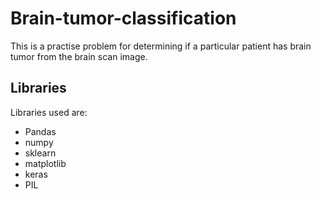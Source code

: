 # Brain-tumor-classification
This is a practise problem for determining if a particular patient has brain tumor from the brain scan image.
## Libraries
Libraries used are:
* Pandas
* numpy
* sklearn
* matplotlib
* keras
* PIL



